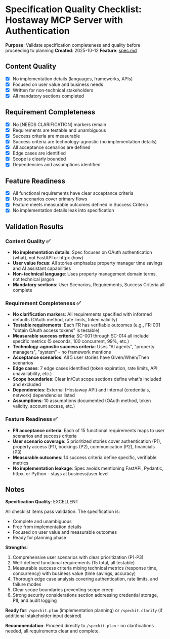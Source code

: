 # Specification Quality Checklist: Hostaway MCP Server with Authentication

**Purpose**: Validate specification completeness and quality before proceeding to planning
**Created**: 2025-10-12
**Feature**: [spec.md](../spec.md)

## Content Quality

- [x] No implementation details (languages, frameworks, APIs)
- [x] Focused on user value and business needs
- [x] Written for non-technical stakeholders
- [x] All mandatory sections completed

## Requirement Completeness

- [x] No [NEEDS CLARIFICATION] markers remain
- [x] Requirements are testable and unambiguous
- [x] Success criteria are measurable
- [x] Success criteria are technology-agnostic (no implementation details)
- [x] All acceptance scenarios are defined
- [x] Edge cases are identified
- [x] Scope is clearly bounded
- [x] Dependencies and assumptions identified

## Feature Readiness

- [x] All functional requirements have clear acceptance criteria
- [x] User scenarios cover primary flows
- [x] Feature meets measurable outcomes defined in Success Criteria
- [x] No implementation details leak into specification

## Validation Results

### Content Quality ✅
- **No implementation details**: Spec focuses on OAuth authentication (what), not FastAPI or httpx (how)
- **User value focus**: All stories emphasize property manager time savings and AI assistant capabilities
- **Non-technical language**: Uses property management domain terms, not technical jargon
- **Mandatory sections**: User Scenarios, Requirements, Success Criteria all complete

### Requirement Completeness ✅
- **No clarification markers**: All requirements specified with informed defaults (OAuth method, rate limits, token validity)
- **Testable requirements**: Each FR has verifiable outcomes (e.g., FR-001 "obtain OAuth access tokens" is testable)
- **Measurable success criteria**: SC-001 through SC-014 all include specific metrics (5 seconds, 100 concurrent, 99%, etc.)
- **Technology-agnostic success criteria**: Uses "AI agents", "property managers", "system" - no framework mentions
- **Acceptance scenarios**: All 5 user stories have Given/When/Then scenarios
- **Edge cases**: 7 edge cases identified (token expiration, rate limits, API unavailability, etc.)
- **Scope boundaries**: Clear In/Out scope sections define what's included and excluded
- **Dependencies**: External (Hostaway API) and internal (credentials, network) dependencies listed
- **Assumptions**: 10 assumptions documented (OAuth method, token validity, account access, etc.)

### Feature Readiness ✅
- **FR acceptance criteria**: Each of 15 functional requirements maps to user scenarios and success criteria
- **User scenario coverage**: 5 prioritized stories cover authentication (P1), property access (P1), bookings (P2), communication (P2), financials (P3)
- **Measurable outcomes**: 14 success criteria define specific, verifiable metrics
- **No implementation leakage**: Spec avoids mentioning FastAPI, Pydantic, httpx, or Python - stays at business/user level

## Notes

**Specification Quality**: EXCELLENT

All checklist items pass validation. The specification is:
- Complete and unambiguous
- Free from implementation details
- Focused on user value and measurable outcomes
- Ready for planning phase

**Strengths**:
1. Comprehensive user scenarios with clear prioritization (P1-P3)
2. Well-defined functional requirements (15 total, all testable)
3. Measurable success criteria mixing technical metrics (response time, concurrency) with business value (time savings, accuracy)
4. Thorough edge case analysis covering authentication, rate limits, and failure modes
5. Clear scope boundaries preventing scope creep
6. Strong security considerations section addressing credential storage, PII, and audit logging

**Ready for**: `/speckit.plan` (implementation planning) or `/speckit.clarify` (if additional stakeholder input desired)

**Recommendation**: Proceed directly to `/speckit.plan` - no clarifications needed, all requirements clear and complete.
